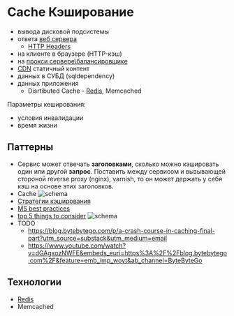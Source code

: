 # Cache Кэширование

- вывода дисковой подсистемы
- ответа [веб сервера](https://habr.com/ru/company/ruvds/blog/350310/)
	- [HTTP Headers](https://learn.microsoft.com/ru-ru/azure/cdn/cdn-how-caching-works#cache-directive-headers)
- на клиенте в браузере (HTTP-кэш)
- на [прокси сервере\балансировщике](deployment/pattern.proxy.reverse.md)
- [CDN](../system.class/cdn.md) статичный контент
- данных в СУБД (sqldependency)
- данных приложения
	- Disrtibuted Cache - [Redis](../../technology/store/redis.md), Memcached

Параметры кеширования:

- условия инвалидации
- время жизни

## Паттерны

- Сервис может отвечать __заголовками__, сколько можно кэшировать один или другой __запрос__. Поставить между сервисом и вызывающей стороной reverse proxy (nginx), varnish, то он может держать у себя кэш на основе этих заголовков.
- Cache ![schema](https://substackcdn.com/image/fetch/w_848,c_limit,f_webp,q_auto:good,fl_progressive:steep/https%3A%2F%2Fbucketeer-e05bbc84-baa3-437e-9518-adb32be77984.s3.amazonaws.com%2Fpublic%2Fimages%2F9d1ca70c-7df2-45e2-92e1-309ceb6e7bdb_1280x1867.jpeg)
- [Стратегии кэширования](https://kislayverma.com/software-architecture/architecture-patterns-caching-part-1/)
- [MS best practices](https://learn.microsoft.com/en-us/azure/architecture/best-practices/caching)
- [top 5 things to consider](https://blog.bytebytego.com/i/102208958/things-to-consider-when-using-cache) ![schema](https://substackcdn.com/image/fetch/w_1456,c_limit,f_webp,q_auto:good,fl_progressive:steep/https%3A%2F%2Fsubstack-post-media.s3.amazonaws.com%2Fpublic%2Fimages%2F1f0f7d0b-9622-4bdd-9b69-73c2a53366eb_1728x1646.png)
- TODO
  - https://blog.bytebytego.com/p/a-crash-course-in-caching-final-part?utm_source=substack&utm_medium=email
  - https://www.youtube.com/watch?v=dGAgxozNWFE&embeds_euri=https%3A%2F%2Fblog.bytebytego.com%2F&feature=emb_imp_woyt&ab_channel=ByteByteGo

## Технологии

- [Redis](../../technology/store/redis.md)
- Memcached
